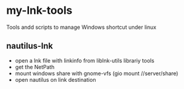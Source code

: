 # my-lnk-tools
Tools andd scripts to manage Windows shortcut under linux

## nautilus-lnk ##
 * open a lnk file with linkinfo from liblnk-utils librariy tools
 * get the NetPath
 * mount windows share with gnome-vfs (gio mount //server/share)
 * open nautilus on link destination
 
